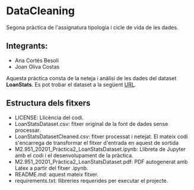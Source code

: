 # DataCleaning
Segona pràctica de l'assignatura tipologia i cicle de vida de les dades.

## Integrants:

* Ana Cortés Besolí
* Joan Oliva Costas

Aquesta pràctica consta de la neteja i anàlisi de les dades del dataset **LoanStats**. Es pot trobar el dataset a la següent [URL](https://bigml.com/user/bigml/gallery/dataset/4f8b5eae155268783e00000d?reload).

## Estructura dels fitxers
* LICENSE: Llicència del codi.
* LoanStatsDataset.csv: fitxer original de la font de dades sense processar.
* LoanStatsDatasetCleaned.csv: fitxer processat i netejat. El mateix codi s'encarrega de transformar el fitxer d'entrada en aquest de sortida
* M2.951_20201_Pràctica2_LoanStatsDataset.ipynb: Llibreta de Jupyter amb el codi i el desenvolupament de la pràctica.
* M2.951_20201_Pràctica2_LoanStatsDataset.pdf: PDF autogenerat amb Latex a partir del fitxer .ipynb.
* README.md: aquest mateix fitxer.
* requirements.txt: llibreries requerides per executar el projecte.


